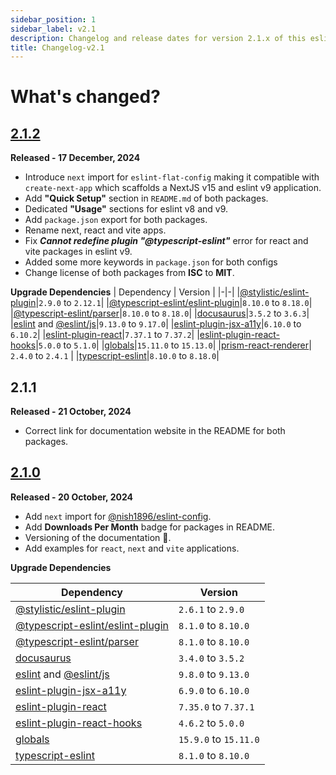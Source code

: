 ```yaml
---
sidebar_position: 1
sidebar_label: v2.1
description: Changelog and release dates for version 2.1.x of this eslint-config.
title: Changelog-v2.1
---
```


# **What's changed?**

## [2.1.2](https://github.com/nishkohli96/eslint-config/tree/v2.1.2)

**Released - 17 December, 2024**

- Introduce `next` import for `eslint-flat-config` making it compatible with `create-next-app` which scaffolds a NextJS v15 and eslint v9 application.
- Add **"Quick Setup"** section in `README.md` of both packages.
- Dedicated **"Usage"** sections for eslint v8 and v9.
- Add `package.json` export for both packages.
- Rename next, react and vite apps.
- Fix _**Cannot redefine plugin "@typescript-eslint"**_ error for react and vite packages in eslint v9.
- Added some more keywords in `package.json` for both configs
- Change license of both packages from **ISC** to **MIT**.

**Upgrade Dependencies**
| Dependency | Version |
|-|-|
|[@stylistic/eslint-plugin](https://www.npmjs.com/package/@stylistic/eslint-plugin)|`2.9.0` to `2.12.1`|
|[@typescript-eslint/eslint-plugin](https://www.npmjs.com/package/@typescript-eslint/eslint-plugin)|`8.10.0` to `8.18.0`|
|[@typescript-eslint/parser](https://www.npmjs.com/package/@typescript-eslint/parser)|`8.10.0` to `8.18.0`|
|[docusaurus](https://docusaurus.io/)|`3.5.2` to `3.6.3`|
|[eslint](https://www.npmjs.com/package/eslint) and [@eslint/js](https://www.npmjs.com/package/@eslint/js)|`9.13.0` to `9.17.0`|
|[eslint-plugin-jsx-a11y](https://www.npmjs.com/package/eslint-plugin-jsx-a11y)|`6.10.0` to `6.10.2`|
|[eslint-plugin-react](https://www.npmjs.com/package/eslint-plugin-react)|`7.37.1` to `7.37.2`|
|[eslint-plugin-react-hooks](https://www.npmjs.com/package/eslint-plugin-react-hooks)|`5.0.0` to `5.1.0`|
|[globals](https://www.npmjs.com/package/globals)|`15.11.0` to `15.13.0`|
|[prism-react-renderer](https://www.npmjs.com/package/prism-react-renderer)| `2.4.0` to `2.4.1` |
|[typescript-eslint](https://www.npmjs.com/package/typescript-eslint)|`8.10.0` to `8.18.0`|

## 2.1.1

**Released - 21 October, 2024**

- Correct link for documentation website in the README for both packages.

## [2.1.0](https://github.com/nishkohli96/eslint-config/tree/v2.1.0)

**Released - 20 October, 2024**

- Add `next` import for [@nish1896/eslint-config](https://www.npmjs.com/package/@nish1896/eslint-config).
- Add **Downloads Per Month** badge for packages in README.
- Versioning of the documentation 📖.
- Add examples for `react`, `next` and `vite` applications.

**Upgrade Dependencies**

| Dependency | Version |
|-|-|
|[@stylistic/eslint-plugin](https://www.npmjs.com/package/@stylistic/eslint-plugin)|`2.6.1` to `2.9.0`|
|[@typescript-eslint/eslint-plugin](https://www.npmjs.com/package/@typescript-eslint/eslint-plugin)|`8.1.0` to `8.10.0`|
|[@typescript-eslint/parser](https://www.npmjs.com/package/@typescript-eslint/parser)|`8.1.0` to `8.10.0`|
|[docusaurus](https://docusaurus.io/)|`3.4.0` to `3.5.2`|
|[eslint](https://www.npmjs.com/package/eslint) and [@eslint/js](https://www.npmjs.com/package/@eslint/js)|`9.8.0` to `9.13.0`|
|[eslint-plugin-jsx-a11y](https://www.npmjs.com/package/eslint-plugin-jsx-a11y)|`6.9.0` to `6.10.0`|
|[eslint-plugin-react](https://www.npmjs.com/package/eslint-plugin-react)|`7.35.0` to `7.37.1`|
|[eslint-plugin-react-hooks](https://www.npmjs.com/package/eslint-plugin-react-hooks)|`4.6.2` to `5.0.0`|
|[globals](https://www.npmjs.com/package/globals)|`15.9.0` to `15.11.0`|
|[typescript-eslint](https://www.npmjs.com/package/typescript-eslint)|`8.1.0` to `8.10.0`|